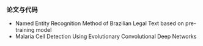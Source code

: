### 论文与代码
* Named Entity Recognition Method of Brazilian Legal Text based on pre-training model
* Malaria Cell Detection Using Evolutionary Convolutional Deep Networks
